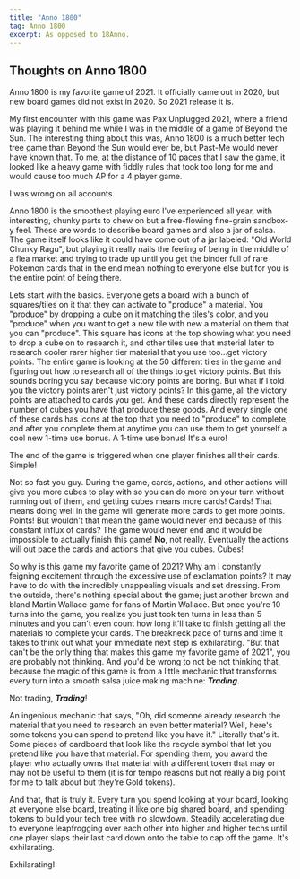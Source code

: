 ```yaml
---
title: "Anno 1800"
tag: Anno 1800
excerpt: As opposed to 18Anno.
---
```


## Thoughts on Anno 1800

Anno 1800 is my favorite game of 2021. It officially came out in 2020, but new board games did not exist in 2020. So 2021 release it is.

My first encounter with this game was Pax Unplugged 2021, where a friend was playing it behind me while I was in the middle of a game of Beyond the Sun. The interesting thing about this was, Anno 1800 is a much better tech tree game than Beyond the Sun would ever be, but Past-Me would never have known that. To me, at the distance of 10 paces that I saw the game, it looked like a heavy game with fiddly rules that took too long for me and would cause too much AP for a 4 player game. 

I was wrong on all accounts. 

Anno 1800 is the smoothest playing euro I've experienced all year, with interesting, chunky parts to chew on but a free-flowing fine-grain sandbox-y feel. These are words to describe board games and also a jar of salsa. The game itself looks like it could have come out of a jar labeled: "Old World Chunky Ragu", but playing it really nails the feeling of being in the middle of a flea market and trying to trade up until you get the binder full of rare Pokemon cards that in the end mean nothing to everyone else but for you is the entire point of being there.

Lets start with the basics. Everyone gets a board with a bunch of squares/tiles on it that they can activate to "produce" a material. You "produce" by dropping a cube on it matching the tiles's color, and you "produce" when you want to get a new tile with new a material on them that you can "produce". This square has icons at the top showing what you need to drop a cube on to research it, and other tiles use that material later to research cooler rarer higher tier material that you use too...get victory points. The entire game is looking at the 50 different tiles in the game and figuring out how to research all of the things to get victory points. But this sounds boring you say because victory points are boring. But what if I told you the victory points aren't just victory points? In this game, all the victory points are attached to cards you get. And these cards directly represent the number of cubes you have that produce these goods. And every single one of these cards has icons at the top that you need to "produce" to complete, and after you complete them at anytime you can use them to get yourself a cool new 1-time use bonus. A 1-time use bonus! It's a euro!  

The end of the game is triggered when one player finishes all their cards. Simple! 

Not so fast you guy. During the game, cards, actions, and other actions will give you more cubes to play with so you can do more on your turn without running out of them, and getting cubes means more cards! Cards! That means doing well in the game will generate more cards to get more points. Points! But wouldn't that mean the game would never end because of this constant influx of cards? The game would never end and it would be impossible to actually finish this game! **No**, not really. Eventually the actions will out pace the cards and actions that give you cubes. Cubes! 

So why is this game my favorite game of 2021? Why am I constantly feigning excitement through the excessive use of exclamation points? It may have to do with the incredibly unappealing visuals and set dressing. From the outside, there's nothing special about the game; just another brown and bland Martin Wallace game for fans of Martin Wallace. But once you're 10 turns into the game, you realize you just took ten turns in less than 5 minutes and you can't even count how long it'll take to finish getting all the materials to complete your cards. The breakneck pace of turns and time it takes to think out what your immediate next step is exhilarating. "But that can't be the only thing that makes this game my favorite game of 2021", you are probably not thinking. And you'd be wrong to not be not thinking that, because the magic of this game is from a little mechanic that transforms every turn into a smooth salsa juice making machine: ___Trading___. 

Not trading, ___Trading___! 

An ingenious mechanic that says, "Oh, did someone already research the material that you need to research an even better material? Well, here's some tokens you can spend to pretend like you have it." Literally that's it. Some pieces of cardboard that look like the recycle symbol that let you pretend like you have that material. For spending them, you award the player who actually owns that material with a different token that may or may not be useful to them (it is for tempo reasons but not really a big point for me to talk about but they're Gold tokens). 

And that, that is truly it. Every turn you spend looking at your board, looking at everyone else board, treating it like one big shared board, and spending tokens to build your tech tree with no slowdown. Steadily accelerating due to everyone leapfrogging over each other into higher and higher techs until one player slaps their last card down onto the table to cap off the game. It's exhilarating. 

Exhilarating!
